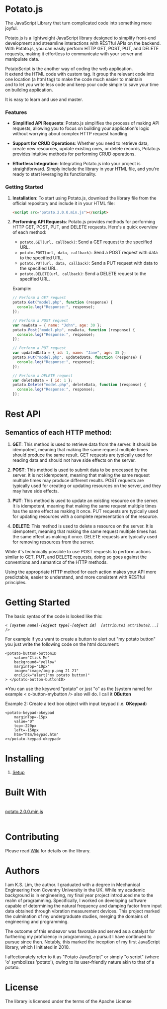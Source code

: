 # Potato.js

The JavaScript Library that turn complicated code into something more joyful.<br>

Potato.js is a lightweight JavaScript library designed to simplify front-end development and streamline interactions with RESTful APIs on the backend. With Potato.js, you can easily perform HTTP GET, POST, PUT, and DELETE requests, making it effortless to communicate with your server and manipulate data.

<P>PotatoScript is the another way of coding the web application.<br> 
It extend the HTML code with custom tag.
It group the relevant code into one location (a html tag) to make the code much easier to maintain<br> 
and to let you write less code and keep your code simple to save your time on building application.</P>
<P>It is easy to learn and use and master.<br>

### Features

- **Simplified API Requests**: Potato.js simplifies the process of making API requests, allowing you to focus on building your application's logic without worrying about complex HTTP request handling.
- **Support for CRUD Operations**: Whether you need to retrieve data, create new resources, update existing ones, or delete records, Potato.js provides intuitive methods for performing CRUD operations.

- **Effortless Integration**: Integrating Potato.js into your project is straightforward. Simply include the library in your HTML file, and you're ready to start leveraging its functionality.

### Getting Started

1. **Installation**: To start using Potato.js, download the library file from the official repository and include it in your HTML file:

   ```html
   <script src="potato.2.0.0.min.js"></script>
   ```

2. **Performing API Requests**: Potato.js provides methods for performing HTTP GET, POST, PUT, and DELETE requests. Here's a quick overview of each method:

   - `potato.GET(url, callback)`: Send a GET request to the specified URL.
   - `potato.POST(url, data, callback)`: Send a POST request with data to the specified URL.
   - `potato.PUT(url, data, callback)`: Send a PUT request with data to the specified URL.
   - `potato.DELETE(url, callback)`: Send a DELETE request to the specified URL.

   Example:

   ```javascript
   // Perform a GET request
   potato.Get("model.php", function (response) {
     console.log("Response:", response);
   });

   // Perform a POST request
   var newData = { name: "John", age: 30 };
   potato.Post("model.php", newData, function (response) {
     console.log("Response:", response);
   });

   // Perform a PUT request
   var updatedData = { id: 1, name: "Jane", age: 35 };
   potato.Put("model.php", updatedData, function (response) {
     console.log("Response:", response);
   });

   // Perform a DELETE request
   var deleteData = { id: 1 };
   potato.Delete("model.php", deleteData, function (response) {
     console.log("Response:", response);
   });
   ```

# Rest API

## Semantics of each HTTP method:

1. **GET**: This method is used to retrieve data from the server. It should be idempotent, meaning that making the same request multiple times should produce the same result. GET requests are typically used for reading data and should not have side effects on the server.

2. **POST**: This method is used to submit data to be processed by the server. It is not idempotent, meaning that making the same request multiple times may produce different results. POST requests are typically used for creating or updating resources on the server, and they may have side effects.

3. **PUT**: This method is used to update an existing resource on the server. It is idempotent, meaning that making the same request multiple times has the same effect as making it once. PUT requests are typically used for updating resources with a complete representation of the resource.

4. **DELETE**: This method is used to delete a resource on the server. It is idempotent, meaning that making the same request multiple times has the same effect as making it once. DELETE requests are typically used for removing resources from the server.

While it's technically possible to use POST requests to perform actions similar to GET, PUT, and DELETE requests, doing so goes against the conventions and semantics of the HTTP methods.

Using the appropriate HTTP method for each action makes your API more predictable, easier to understand, and more consistent with RESTful principles.

# Getting Started

</P>
<P>The basic syntax of the code is looked like this:</P>
<PRE><CODE>< <I>[<b>system name</b>]</I>-<I>[<b>object type</b>]</I>-<I>[<b>object id</b>]</I>  <I>[attribute1 attribute2...]</I> /></CODE></PRE>
<P>
For example if you want to create a button to alert out "my potato button" you just write the following code on the html document:
</P>
<PRE><CODE>&ltpotato-button-buttonID
    value="Click Me"
    background="yellow"
    marginTop="10px"
    image="image/img-p.png 21 21"
    onclick="alert('my potato button)"
&gt &lt/potato-button-buttonID&gt
</CODE></PRE>
    
<p>※You can use the keyword "potato" or just "o" as the [system name] for example < o-button-mybutton /> also will do.
I call it <b>OButton</b></p> 
<p>Example 2: Create a text box object with input keypad (i.e. <b>OKeypad</b>)
<PRE><CODE>&ltpotato-keypad-okeypad 
    marginTop=-15px					    
    value="0"
    top=-220px
    left=-150px			    
    htm="htm/keypad.htm"
&gt&lt/potato-keypad-okeypad&gt
</CODE></PRE>

# Installing

1. <a target="_blank" href="https://github.com/potatoscript/potato.html.js/wiki/2.-Setup">Setup</a> <br>

# Built With

<br>
<a target="_blank" href="https://github.com/potatoscript/potato.js">potato.2.0.0.min.js</a>
<br><br>

# Contributing

Please read [Wiki](https://github.com/potatoscript/potato.html.js/wiki) for details on the library.

# Authors

I am K.S. Lim, the author. I graduated with a degree in Mechanical Engineering from Coventry University in the UK. While my academic background is in engineering, my final year project introduced me to the realm of programming. Specifically, I worked on developing software capable of determining the natural frequency and damping factor from input data obtained through vibration measurement devices. This project marked the culmination of my undergraduate studies, merging the domains of engineering and programming.

The outcome of this endeavor was favorable and served as a catalyst for furthering my proficiency in programming, a pursuit I have continued to pursue since then. Notably, this marked the inception of my first JavaScript library, which I initiated in 2010.

I affectionately refer to it as "Potato JavaScript" or simply "o script" (where 'o' symbolizes 'potato'), owing to its user-friendly nature akin to that of a potato.

# License

The library is licensed under the terms of the Apache License
